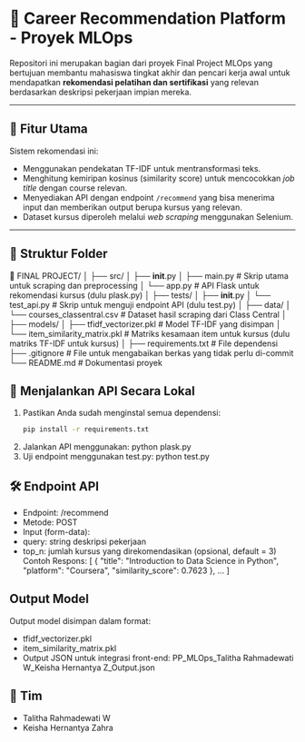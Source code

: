# 🎯 Career Recommendation Platform - Proyek MLOps

Repositori ini merupakan bagian dari proyek Final Project MLOps yang bertujuan membantu mahasiswa tingkat akhir dan pencari kerja awal untuk mendapatkan **rekomendasi pelatihan dan sertifikasi** yang relevan berdasarkan deskripsi pekerjaan impian mereka.

---

## 🚀 Fitur Utama
Sistem rekomendasi ini:
- Menggunakan pendekatan TF-IDF untuk mentransformasi teks.
- Menghitung kemiripan kosinus (similarity score) untuk mencocokkan *job title* dengan course relevan.
- Menyediakan API dengan endpoint `/recommend` yang bisa menerima input dan memberikan output berupa kursus yang relevan.
- Dataset kursus diperoleh melalui _web scraping_ menggunakan Selenium.

---

## 📁 Struktur Folder
📁 FINAL PROJECT/
│
├── src/
│   ├── __init__.py
│   ├── main.py                     # Skrip utama untuk scraping dan preprocessing
│   └── app.py                      # API Flask untuk rekomendasi kursus (dulu plask.py)
│
├── tests/
│   ├── __init__.py
│   └── test_api.py                 # Skrip untuk menguji endpoint API (dulu test.py)
│
├── data/
│   └── courses_classentral.csv     # Dataset hasil scraping dari Class Central
│
├── models/
│   ├── tfidf_vectorizer.pkl        # Model TF-IDF yang disimpan
│   └── item_similarity_matrix.pkl  # Matriks kesamaan item untuk kursus (dulu matriks TF-IDF untuk kursus)
│
├── requirements.txt                # File dependensi
├── .gitignore                      # File untuk mengabaikan berkas yang tidak perlu di-commit
└── README.md                       # Dokumentasi proyek


## 📡 Menjalankan API Secara Lokal
1. Pastikan Anda sudah menginstal semua dependensi:
   ```bash
   pip install -r requirements.txt
2. Jalankan API menggunakan:
python plask.py
3. Uji endpoint menggunakan test.py:
python test.py

## 🛠️ Endpoint API
- Endpoint: /recommend
- Metode: POST
- Input (form-data):
- query: string deskripsi pekerjaan
- top_n: jumlah kursus yang direkomendasikan (opsional, default = 3)
Contoh Respons:
[
  {
    "title": "Introduction to Data Science in Python",
    "platform": "Coursera",
    "similarity_score": 0.7623
  },
  ...
]

## Output Model
Output model disimpan dalam format:
- tfidf_vectorizer.pkl
- item_similarity_matrix.pkl
- Output JSON untuk integrasi front-end: PP_MLOps_Talitha Rahmadewati W_Keisha Hernantya Z_Output.json

## 👥 Tim
- Talitha Rahmadewati W
- Keisha Hernantya Zahra
